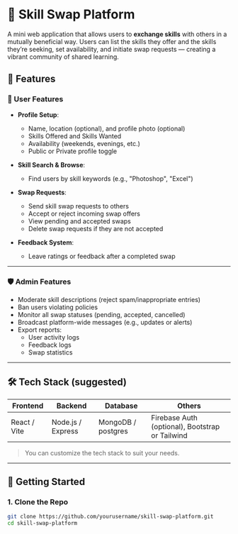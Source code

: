 # 🤝 Skill Swap Platform

A mini web application that allows users to **exchange skills** with others in a mutually beneficial way. Users can list the skills they offer and the skills they’re seeking, set availability, and initiate swap requests — creating a vibrant community of shared learning.

## 🌟 Features

### 👤 User Features
- **Profile Setup**:
  - Name, location (optional), and profile photo (optional)
  - Skills Offered and Skills Wanted
  - Availability (weekends, evenings, etc.)
  - Public or Private profile toggle

- **Skill Search & Browse**:
  - Find users by skill keywords (e.g., "Photoshop", "Excel")

- **Swap Requests**:
  - Send skill swap requests to others
  - Accept or reject incoming swap offers
  - View pending and accepted swaps
  - Delete swap requests if they are not accepted

- **Feedback System**:
  - Leave ratings or feedback after a completed swap

---

### 🛡️ Admin Features
- Moderate skill descriptions (reject spam/inappropriate entries)
- Ban users violating policies
- Monitor all swap statuses (pending, accepted, cancelled)
- Broadcast platform-wide messages (e.g., updates or alerts)
- Export reports:
  - User activity logs
  - Feedback logs
  - Swap statistics

---

## 🛠️ Tech Stack (suggested)

| Frontend        | Backend         | Database       | Others          |
|----------------|----------------|----------------  |-----------------|
| React / Vite   | Node.js / Express | MongoDB / postgres     | Firebase Auth (optional), Bootstrap or Tailwind |

> You can customize the tech stack to suit your needs.

---

## 🚀 Getting Started

### 1. Clone the Repo

```bash
git clone https://github.com/yourusername/skill-swap-platform.git
cd skill-swap-platform
